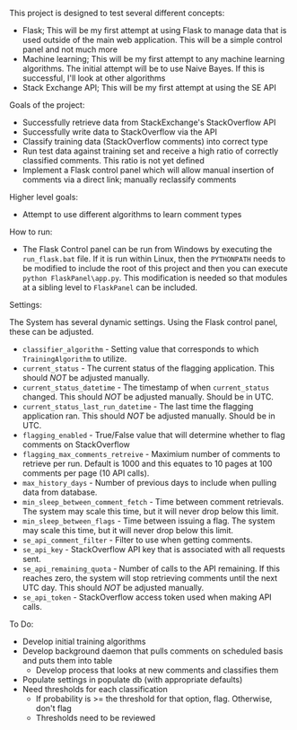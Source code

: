 This project is designed to test several different concepts:

 - Flask; This will be my first attempt at using Flask to manage data that is used outside of the main web application. This will be a simple control panel and not much more
 - Machine learning; This will be my first attempt to any machine learning algorithms. The initial attempt will be to use Naive Bayes. If this is successful, I'll look at other algorithms
 - Stack Exchange API; This will be my first attempt at using the SE API
 
Goals of the project:
 
 - Successfully retrieve data from StackExchange's StackOverflow API
 - Successfully write data to StackOverflow via the API
 - Classify training data (StackOverflow comments) into correct type
 - Run test data against training set and receive a high ratio of correctly classified comments. This ratio is not yet defined
 - Implement a Flask control panel which will allow manual insertion of comments via a direct link; manually reclassify comments
 
Higher level goals:

 - Attempt to use different algorithms to learn comment types
 
How to run:

 - The Flask Control panel can be run from Windows by executing the `run_flask.bat` file. If it is run within Linux, then the `PYTHONPATH` needs to be modified to include the root of this project and then you can execute `python FlaskPanel\app.py`. This modification is needed so that modules at a sibling level to `FlaskPanel` can be included.

Settings:

The System has several dynamic settings. Using the Flask control panel, these can be adjusted.

 - `classifier_algorithm` - Setting value that corresponds to which `TrainingAlgorithm` to utilize.
 - `current_status` - The current status of the flagging application. This should *NOT* be adjusted manually.
 - `current_status_datetime` - The timestamp of when `current_status` changed. This should *NOT* be adjusted manually. Should be in UTC.
 - `current_status_last_run_datetime` - The last time the flagging application ran. This should *NOT* be adjusted manually. Should be in UTC.
 - `flagging_enabled` - True/False value that will determine whether to flag comments on StackOverflow
 - `flagging_max_comments_retreive` - Maximium number of comments to retrieve per run. Default is 1000 and this equates to 10 pages at 100 comments per page (10 API calls).
 - `max_history_days` - Number of previous days to include when pulling data from database.
 - `min_sleep_between_comment_fetch` - Time between comment retrievals. The system may scale this time, but it will never drop below this limit.
 - `min_sleep_between_flags` - Time between issuing a flag. The system may scale this time, but it will never drop below this limit.
 - `se_api_comment_filter` - Filter to use when getting comments.
 - `se_api_key` - StackOverflow API key that is associated with all requests sent.
 - `se_api_remaining_quota` - Number of calls to the API remaining. If this reaches zero, the system will stop retrieving comments until the next UTC day. This should *NOT* be adjusted manually.
 - `se_api_token` - StackOverflow access token used when making API calls.
 
To Do:

 - Develop initial training algorithms
 - Develop background daemon that pulls comments on scheduled basis and puts them into table
   - Develop process that looks at new comments and classifies them
 - Populate settings in populate db (with appropriate defaults)	
 - Need thresholds for each classification
   - If probability is >= the threshold for that option, flag. Otherwise, don't flag
   - Thresholds need to be reviewed
